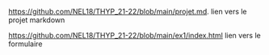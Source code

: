 https://github.com/NEL18/THYP_21-22/blob/main/projet.md. lien vers le projet markdown

https://github.com/NEL18/THYP_21-22/blob/main/ex1/index.html lien vers le formulaire
